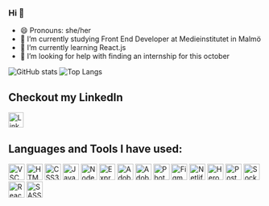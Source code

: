 ### Hi 👋



- 😄 Pronouns: she/her
- 🔭 I’m currently studying Front End Developer at Medieinstitutet in Malmö
- 🌱 I’m currently learning React.js
- 🤔 I’m looking for help with finding an internship for this october

![GitHub stats](https://github-readme-stats.vercel.app/api?username=bebegom&show_icons=true&theme=gruvbox)
![Top Langs](https://github-readme-stats.vercel.app/api/top-langs/?username=bebegom&theme=gruvbox)
  
<h2>Checkout my LinkedIn</h2>
<a href="https://www.linkedin.com/in/elin-ahlgren-9b6070223/" target="_blank">
  <img src="https://upload.wikimedia.org/wikipedia/commons/e/e9/Linkedin_icon.svg" width="30" alt="LinkedIn logo">
</a>



<h2>Languages and Tools I have used:</h2>
<p>
  <img width="32" title="Visual Studio Code" alt="VSC" src="https://seeklogo.com/images/V/visual-studio-code-logo-449D71944F-seeklogo.com.png">
  <img width="32" title="HTML5" alt="HTML5" src="https://seeklogo.com/images/H/html5-without-wordmark-color-logo-14D252D878-seeklogo.com.png">
  <img width="32" title="CSS" alt="CSS3" src="https://seeklogo.com/images/C/css-3-logo-023C1A7171-seeklogo.com.png">
  <img width="32" title="JavaScript" alt="JavaScript" src="https://seeklogo.com/images/J/javascript-js-logo-2949701702-seeklogo.com.png">
  <img width="32" title="Node.js" alt="Node.js" src="https://seeklogo.com/images/N/node-node-js-logo-81A4CC16D2-seeklogo.com.png">
  <img width="32" title="Express" alt="Express" src="https://seeklogo.com/images/E/express-js-logo-FA36FF1D3F-seeklogo.com.png">
  <img width="32" title="Adobe XD" alt="Adobe XD" src="https://seeklogo.com/images/A/adobe-xd-logo-64364E3A24-seeklogo.com.png">
  <img width="32" title="Adobe Illustrator" alt="Adobe Illustrator" src="https://seeklogo.com/images/A/adobe-illustrator-cc-logo-C1DC5A6D09-seeklogo.com.png">
  <img width="32" title="Photoshop" alt="Photoshop" src="https://seeklogo.com/images/A/adobe-photoshop-cc-logo-CBD0AAA3A7-seeklogo.com.png">
  <img width="32" title="Figma" alt="Figma" src="https://seeklogo.com/images/F/figma-logo-E4E21D3AEA-seeklogo.com.png">
  <img width="32" title="Netlify" alt="Netlify" src="https://seeklogo.com/images/N/netlify-logo-BD8F8A77E2-seeklogo.com.png">
  <img width="32" title="Heroku" alt="Heroku" src="https://seeklogo.com/images/H/heroku-logo-B774A78667-seeklogo.com.png">
  <img width="32" title="Postman" alt="Postman" src="https://seeklogo.com/images/P/postman-logo-0087CA0D15-seeklogo.com.png">
  <img width="32" title="Socket.io" alt="Socket.io" src="https://seeklogo.com/images/S/socketio-logo-B8A7F486CD-seeklogo.com.png">
  <img width="32" title="React.js" alt="React.js" src="https://seeklogo.com/images/R/react-logo-7B3CE81517-seeklogo.com.png">
  <img width="32" title="Sass/SCSS" alt="SASS/SCSS" src="https://seeklogo.com/images/S/sass-logo-E41E7734A8-seeklogo.com.png">
</p>


<!--
- 💬 Ask me about ... Anything!
- 👯 I’m looking to collaborate on ...
- 📫 How to reach me: ...

- ⚡ Fun fact: ...
-->
